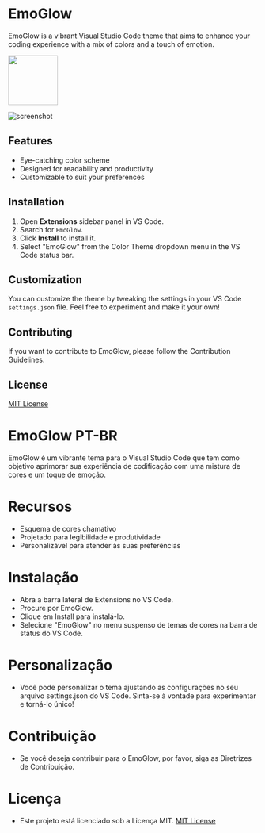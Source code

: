 # EmoGlow

EmoGlow is a vibrant Visual Studio Code theme that aims to enhance your coding experience with a mix of colors and a touch of emotion.

<img src="https://raw.githubusercontent.com/eubraianbraga/EmoGlow-Theme/main/icon.png" width="100"/>

![screenshot](https://raw.githubusercontent.com/eubraianbraga/EmoGlow-Theme/main/screenshot.jpeg)

## Features

- Eye-catching color scheme
- Designed for readability and productivity
- Customizable to suit your preferences

## Installation

1. Open **Extensions** sidebar panel in VS Code.
2. Search for `EmoGlow`.
3. Click **Install** to install it.
4. Select "EmoGlow" from the Color Theme dropdown menu in the VS Code status bar.

## Customization

You can customize the theme by tweaking the settings in your VS Code `settings.json` file. Feel free to experiment and make it your own!

## Contributing
If you want to contribute to EmoGlow, please follow the Contribution Guidelines.

## License

[MIT License](./LICENSE)

# EmoGlow PT-BR

EmoGlow é um vibrante tema para o Visual Studio Code que tem como objetivo aprimorar sua experiência de codificação com uma mistura de cores e um toque de emoção.

# Recursos
  - Esquema de cores chamativo
  - Projetado para legibilidade e produtividade
  - Personalizável para atender às suas preferências

# Instalação
 - Abra a barra lateral de Extensions no VS Code.
 - Procure por EmoGlow.
 - Clique em Install para instalá-lo.
 - Selecione "EmoGlow" no menu suspenso de temas de cores na barra de status do VS Code.

# Personalização
 - Você pode personalizar o tema ajustando as configurações no seu arquivo settings.json do VS Code. Sinta-se à vontade para experimentar e torná-lo único!

# Contribuição
 - Se você deseja contribuir para o EmoGlow, por favor, siga as Diretrizes de Contribuição.

# Licença
 - Este projeto está licenciado sob a Licença MIT.
 [MIT License](./LICENSE)
